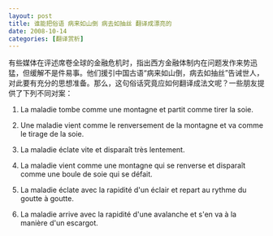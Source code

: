 ```yaml
---
layout: post
title: 谁能把俗语 病来如山倒 病去如抽丝 翻译成漂亮的
date: 2008-10-14
categories: [翻译赏析]  
---
```


有些媒体在评述席卷全球的金融危机时，指出西方金融体制内在问题发作来势迅猛，但缓解不是件易事。他们援引中国古语“病来如山倒，病去如抽丝”告诫世人，对此要有充分的思想准备。那么，这句俗话究竟应如何翻译成法文呢？一些朋友提供了下列不同对案：

1. La maladie tombe comme une montagne et partit comme tirer la soie.

2. Une maladie vient comme le renversement de la montagne et va comme le tirage de la soie.

3. La maladie éclate vite et disparaît très lentement.

4. La maladie vient comme une montagne qui se renverse et disparaît comme une boule de soie qui se défait.

5. La maladie éclate avec la rapidité d'un éclair et repart au rythme du goutte à goutte.

6. La maladie arrive avec la rapidité d'une avalanche et s'en va à la manière d'un escargot.
